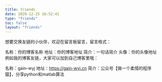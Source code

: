 ```yaml
---
title: friends
date: 2020-12-25 16:52:41
type: "friends"
toc: false
layout: "friends"
---
```

想要交换友链的小伙伴，欢迎在留言板留言，留言格式：

名称：你的博客名称
地址：你的博客地址
简介：一句话简介
头像：你的头像地址
例如我的博客友链，大家可以加到自己博客里哦：

名称：gain-wyj
地址：https://gain-wyj.cn
简介：公众号【做一个柔情的程序猿】，分享python和matlab算法